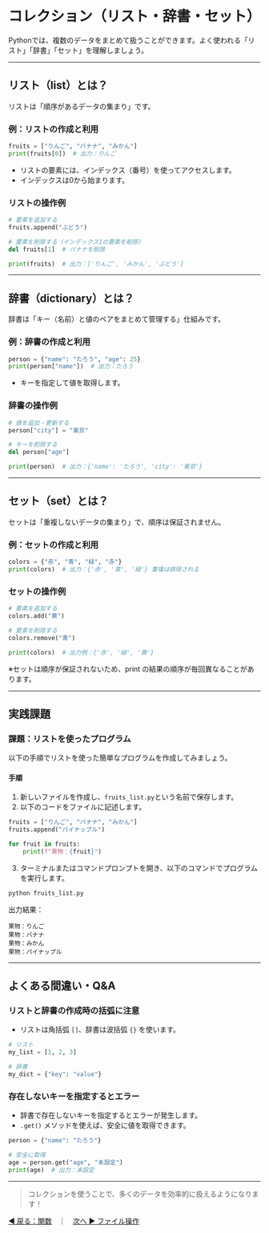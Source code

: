 # コレクション（リスト・辞書・セット）

Pythonでは、複数のデータをまとめて扱うことができます。よく使われる「リスト」「辞書」「セット」を理解しましょう。

---

## リスト（list）とは？

リストは「順序があるデータの集まり」です。

### 例：リストの作成と利用

```python
fruits = ["りんご", "バナナ", "みかん"]
print(fruits[0])  # 出力：りんご
```

* リストの要素には、インデックス（番号）を使ってアクセスします。
* インデックスは0から始まります。

### リストの操作例

```python
# 要素を追加する
fruits.append("ぶどう")

# 要素を削除する（インデックス1の要素を削除）
del fruits[1]  # バナナを削除

print(fruits)  # 出力：['りんご', 'みかん', 'ぶどう']
```

---

## 辞書（dictionary）とは？

辞書は「キー（名前）と値のペアをまとめて管理する」仕組みです。

### 例：辞書の作成と利用

```python
person = {"name": "たろう", "age": 25}
print(person["name"])  # 出力：たろう
```

* キーを指定して値を取得します。

### 辞書の操作例

```python
# 値を追加・更新する
person["city"] = "東京"

# キーを削除する
del person["age"]

print(person)  # 出力：{'name': 'たろう', 'city': '東京'}
```

---

## セット（set）とは？

セットは「重複しないデータの集まり」で、順序は保証されません。

### 例：セットの作成と利用

```python
colors = {"赤", "青", "緑", "赤"}
print(colors)  # 出力：{'赤', '青', '緑'} 重複は排除される
```

### セットの操作例

```python
# 要素を追加する
colors.add("黄")

# 要素を削除する
colors.remove("青")

print(colors)  # 出力例：{'赤', '緑', '黄'}
```

※セットは順序が保証されないため、print の結果の順序が毎回異なることがあります。

---

## 実践課題

### 課題：リストを使ったプログラム

以下の手順でリストを使った簡単なプログラムを作成してみましょう。

#### 手順

1. 新しいファイルを作成し、`fruits_list.py`という名前で保存します。
2. 以下のコードをファイルに記述します。

```python
fruits = ["りんご", "バナナ", "みかん"]
fruits.append("パイナップル")

for fruit in fruits:
    print(f"果物：{fruit}")
```

3. ターミナルまたはコマンドプロンプトを開き、以下のコマンドでプログラムを実行します。

```bash
python fruits_list.py
```

出力結果：

```
果物：りんご
果物：バナナ
果物：みかん
果物：パイナップル
```

---

## よくある間違い・Q&A

### リストと辞書の作成時の括弧に注意

* リストは角括弧 `[]`、辞書は波括弧 `{}` を使います。

```python
# リスト
my_list = [1, 2, 3]

# 辞書
my_dict = {"key": "value"}
```

### 存在しないキーを指定するとエラー

* 辞書で存在しないキーを指定するとエラーが発生します。
* `.get()` メソッドを使えば、安全に値を取得できます。

```python
person = {"name": "たろう"}

# 安全に取得
age = person.get("age", "未設定")
print(age)  # 出力：未設定
```

---

> コレクションを使うことで、多くのデータを効率的に扱えるようになります！

[◀ 戻る：関数](python_basic_func.md)　｜　[次へ ▶ ファイル操作](python_basic_file.md)
